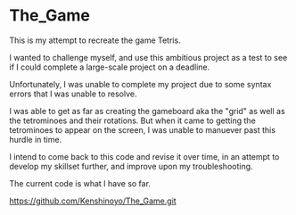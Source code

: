 # The_Game

This is my attempt to recreate the game Tetris.

I wanted to challenge myself, and use this ambitious project as a test to see if I could complete a large-scale project on a deadline.

Unfortunately, I was unable to complete my project due to some syntax errors that I was unable to resolve.

I was able to get as far as creating the gameboard aka the "grid" as well as the tetrominoes and their rotations. But when it came to getting the tetrominoes to
appear on the screen, I was unable to manuever past this hurdle in time.

I intend to come back to this code and revise it over time, in an attempt to develop my skillset further, and improve upon my troubleshooting.

The current code is what I have so far.

https://github.com/Kenshinoyo/The_Game.git
